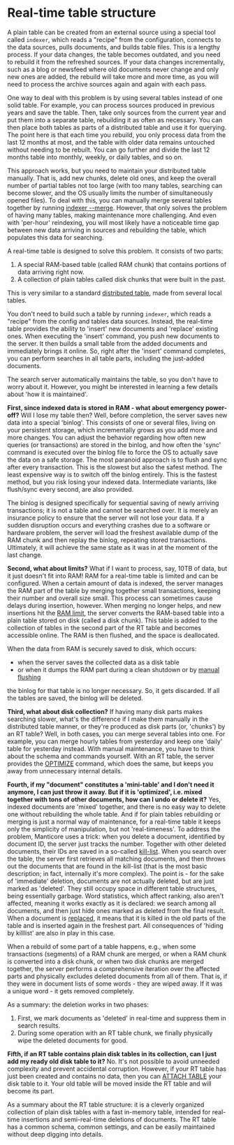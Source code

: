 # Real-time table structure

A plain table can be created from an external source using a special tool called `indexer`, which reads a "recipe" from the configuration, connects to the data sources, pulls documents, and builds table files. This is a lengthy process. If your data changes, the table becomes outdated, and you need to rebuild it from the refreshed sources. If your data changes incrementally, such as a blog or newsfeed where old documents never change and only new ones are added, the rebuild will take more and more time, as you will need to process the archive sources again and again with each pass.

One way to deal with this problem is by using several tables instead of one solid table. For example, you can process sources produced in previous years and save the table. Then, take only sources from the current year and put them into a separate table, rebuilding it as often as necessary. You can then place both tables as parts of a distributed table and use it for querying. The point here is that each time you rebuild, you only process data from the last 12 months at most, and the table with older data remains untouched without needing to be rebuilt. You can go further and divide the last 12 months table into monthly, weekly, or daily tables, and so on.

This approach works, but you need to maintain your distributed table manually. That is, add new chunks, delete old ones, and keep the overall number of partial tables not too large (with too many tables, searching can become slower, and the OS usually limits the number of simultaneously opened files). To deal with this, you can manually merge several tables together by running [indexer --merge](../Data_creation_and_modification/Adding_data_from_external_storages/Adding_data_to_tables/Merging_tables.md). However, that only solves the problem of having many tables, making maintenance more challenging. And even with 'per-hour' reindexing, you will most likely have a noticeable time gap between new data arriving in sources and rebuilding the table, which populates this data for searching.

A real-time table is designed to solve this problem. It consists of two parts:

1. A special RAM-based table (called RAM chunk) that contains portions of data arriving right now.
2. A collection of plain tables called disk chunks that were built in the past.

This is very similar to a standard [distributed table](../Creating_a_table/Creating_a_distributed_table/Creating_a_distributed_table.md), made from several local tables.

You don't need to build such a table by running `indexer`,  which reads a "recipe" from the config and tables data sources. Instead, the real-time table provides the ability to 'insert' new documents and 'replace' existing ones. When executing the 'insert' command, you push new documents to the server. It then builds a small table from the added documents and immediately brings it online. So, right after the 'insert' command completes, you can perform searches in all table parts, including the just-added documents.

The search server automatically maintains the table, so you don't have to worry about it. However, you might be interested in learning a few details about 'how it is maintained'.

**First, since indexed data is stored in RAM - what about emergency power-off?** Will I lose my table then? Well, before completion, the server saves new data into a special 'binlog'. This consists of one or several files, living on your persistent storage, which incrementally grows as you add more and more changes. You can adjust the behavior regarding how often new queries (or transactions) are stored in the binlog, and how often the 'sync' command is executed over the binlog file to force the OS to actually save the data on a safe storage. The most paranoid approach is to flush and sync after every transaction. This is the slowest but also the safest method. The least expensive way is to switch off the binlog entirely. This is the fastest method, but you risk losing your indexed data. Intermediate variants, like flush/sync every second, are also provided.

The binlog is designed specifically for sequential saving of newly arriving transactions; it is not a table and cannot be searched over. It is merely an insurance policy to ensure that the server will not lose your data. If a sudden disruption occurs and everything crashes due to a software or hardware problem, the server will load the freshest available dump of the RAM chunk and then replay the binlog, repeating stored transactions. Ultimately, it will achieve the same state as it was in at the moment of the last change.

**Second, what about limits?** What if I want to process, say, 10TB of data, but it just doesn't fit into RAM! RAM for a real-time table is limited and can be configured. When a certain amount of data is indexed, the server manages the RAM part of the table by merging together small transactions, keeping their number and overall size small. This process can sometimes cause delays during insertion, however. When merging no longer helps, and new insertions hit the [RAM limit](../Creating_a_table/Local_tables/Plain_and_real-time_table_settings.md#rt_mem_limit), the server converts the RAM-based table into a plain table stored on disk (called a disk chunk). This table is added to the collection of tables in the second part of the RT table and becomes accessible online. The RAM is then flushed, and the space is deallocated.

When the data from RAM is securely saved to disk, which occurs:

* when the server saves the collected data as a disk table
* or when it dumps the RAM part during a clean shutdown or by [manual flushing](../Securing_and_compacting_a_table/Flushing_RAM_chunk_to_disk.md#FLUSH-TABLE)

the binlog for that table is no longer necessary. So, it gets discarded. If all the tables are saved, the binlog will be deleted.

**Third, what about disk collection?**  If having many disk parts makes searching slower, what's the difference if I make them manually in the distributed table manner, or they're produced as disk parts (or, 'chunks') by an RT table? Well, in both cases, you can merge several tables into one. For example, you can merge hourly tables from yesterday and keep one 'daily' table for yesterday instead. With manual maintenance, you have to think about the schema and commands yourself. With an RT table, the server provides the [OPTIMIZE](../Securing_and_compacting_a_table/Compacting_a_table.md#OPTIMIZE-TABLE) command, which does the same, but keeps you away from unnecessary internal details.

**Fourth, if my "document" constitutes a 'mini-table' and I don't need it anymore, I can just throw it away. But if it is 'optimized', i.e. mixed together with tons of other documents, how can I undo or delete it?** Yes, indexed documents are 'mixed' together, and there is no easy way to delete one without rebuilding the whole table. And if for plain tables rebuilding or merging is just a normal way of maintenance, for a real-time table it keeps only the simplicity of manipulation, but not 'real-timeness'. To address the problem, Manticore uses a trick: when you delete a document, identified by document ID, the server just tracks the number. Together with other deleted documents, their IDs are saved in a so-called [kill-list](../Data_creation_and_modification/Adding_data_from_external_storages/Adding_data_to_tables/Killlist_in_plain_tables.md#Table-kill-list). When you search over the table, the server first retrieves all matching documents, and then throws out the documents that are found in the kill-list (that is the most basic description; in fact, internally it's more complex). The point is - for the sake of 'immediate' deletion, documents are not actually deleted, but are just marked as 'deleted'. They still occupy space in different table structures, being essentially garbage. Word statistics, which affect ranking, also aren't affected, meaning it works exactly as it is declared: we search among all documents, and then just hide ones marked as deleted from the final result. When a document is [replaced](../Data_creation_and_modification/Updating_documents/REPLACE.md), it means that it is killed in the old parts of the table and is inserted again in the freshest part. All consequences of 'hiding by killlist' are also in play in this case.

When a rebuild of some part of a table happens, e.g., when some transactions (segments) of a RAM chunk are merged, or when a RAM chunk is converted into a disk chunk, or when two disk chunks are merged together, the server performs a comprehensive iteration over the affected parts and physically excludes deleted documents from all of them. That is, if they were in document lists of some words - they are wiped away. If it was a unique word - it gets removed completely.

As a summary: the deletion works in two phases:
1. First, we mark documents as 'deleted' in real-time and suppress them in search results.
2. During some operation with an RT table chunk, we finally physically wipe the deleted documents for good.

**Fifth, if an RT table contains plain disk tables in its collection, can I just add my ready old disk table to it?** No. It's not possible to avoid unneeded complexity and prevent accidental corruption. However, if your RT table has just been created and contains no data, then you can [ATTACH TABLE](../Data_creation_and_modification/Adding_data_from_external_storages/Adding_data_to_tables/Attaching_one_table_to_another.md) your disk table to it. Your old table will be moved inside the RT table and will become its part.

As a summary about the RT table structure: it is a cleverly organized collection of plain disk tables with a fast in-memory table, intended for real-time insertions and semi-real-time deletions of documents. The RT table has a common schema, common settings, and can be easily maintained without deep digging into details. 
<!-- proofread -->